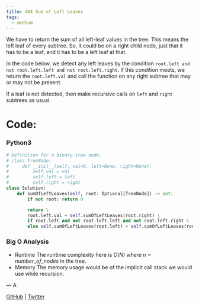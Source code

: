 ```yaml
---
title: 404 Sum of Left Leaves
tags:
  - medium
---
```


We have to return the sum of all left-leaf values in the tree. This means the left leaf of every subtree. So, it could be on a right child node, just that it has to be a leaf, and it has to be a left leaf at that.

In the code below, we detect any left leaves by the condition `root.left and not root.left.left and not root.left.right`. If this condition meets, we return the `root.left.val` and call the function on any right subtree that may or may not be present.

If a leaf is not detected, then make recursive calls on `left` and `right` subtrees as usual.

# Code:

### Python3

```python
# Definition for a binary tree node.
# class TreeNode:
#     def __init__(self, val=0, left=None, right=None):
#         self.val = val
#         self.left = left
#         self.right = right
class Solution:
    def sumOfLeftLeaves(self, root: Optional[TreeNode]) -> int:
        if not root: return 0

        return \
        root.left.val + self.sumOfLeftLeaves(root.right) \
        if root.left and not root.left.left and not root.left.right \
        else self.sumOfLeftLeaves(root.left) + self.sumOfLeftLeaves(root.right)
```

### Big O Analysis

- Runtime
  The runtime complexity here is $O(N) \; where \; n=number\_of\_nodes$ in the tree.
- Memory
  The memory usage would be of the implicit call stack we would use while recursion.

— A

[GitHub](https://github.com/athkdev) | [Twitter](https://twitter.com/athkdev)
